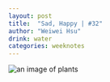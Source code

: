 ```yaml
---
layout: post
title:  "Sad, Happy | #32"
author: "Weiwei Hsu"
drink: water
categories: weeknotes
---
```




![an image of plants]({{site.baseurl}}/assets/images/plant.jpeg)
